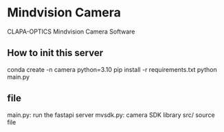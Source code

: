 ﻿# Mindvision Camera

CLAPA-OPTICS Mindvision Camera Software

## How to init this server

conda create -n camera python=3.10
pip install -r requirements.txt
python main.py

## file ##

main.py: run the fastapi server
mvsdk.py:	camera SDK library
src/ source file
